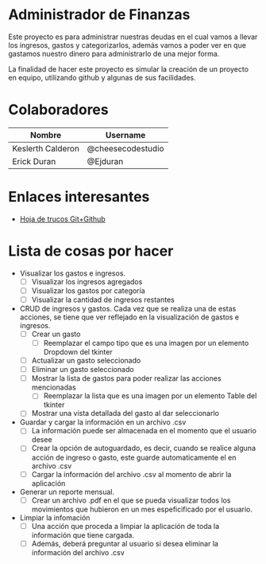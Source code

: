 # Administrador de Finanzas
Este proyecto es para administrar nuestras deudas en el cual vamos a llevar los ingresos, gastos y categorizarlos, además vamos a poder ver en que gastamos nuestro dinero para administrarlo de una mejor forma.

La finalidad de hacer este proyecto es simular la creación de un proyecto en equipo, utilizando github y algunas de sus facilidades.

# Colaboradores

| Nombre            | Username            |
| ----------------- | ------------------- |
| Keslerth Calderon | @cheesecodestudio   |
| Erick Duran       | @Ejduran            |

# Enlaces interesantes

* [Hoja de trucos Git+Github](https://midu.link/gitpdf)

# Lista de cosas por hacer

- Visualizar los gastos e ingresos.
    - [ ]  Visualizar los ingresos agregados
    - [ ]  Visualizar los gastos por categoría
    - [ ]  Visualizar la cantidad de ingresos restantes
- CRUD de ingresos y gastos. Cada vez que se realiza una de estas acciones, se tiene que ver reflejado en la visualización de gastos e ingresos.
    - [ ]  Crear un gasto
        - [ ] Reemplazar el campo tipo que es una imagen por un elemento Dropdown del tkinter
    - [ ]  Actualizar un gasto seleccionado
    - [ ]  Eliminar un gasto seleccionado
    - [ ]  Mostrar la lista de gastos para poder realizar las acciones mencionadas
        - [ ] Reemplazar la lista que es una imagen por un elemento Table del tkinter
    - [ ]  Mostrar una vista detallada del gasto al dar seleccionarlo
- Guardar y cargar la información en un archivo .csv
    - [ ]  La información puede ser almacenada en el momento que el usuario desee
    - [ ]  Crear la opción de autoguardado, es decir, cuando se realice alguna acción de ingreso o gasto, este guarde automaticamente el en archivo .csv
    - [ ]  Cargar la información del archivo .csv al momento de abrir la aplicación
- Generar un reporte mensual.
    - [ ]  Crear un archivo .pdf en el que se pueda visualizar todos los movimientos que hubieron en un mes espeficificado por el usuario.
- Limpiar la infomación
    - [ ]  Una acción que proceda a limpiar la aplicación de toda la información que tiene cargada.
    - [ ]  Además, deberá preguntar al usuario si desea eliminar la información del archivo .csv
